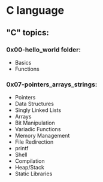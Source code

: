 # C language

## "C" topics:

### 0x00-hello_world folder:
- Basics
- Functions
### 0x07-pointers_arrays_strings:
- Pointers
- Data Structures
- Singly Linked Lists
- Arrays
- Bit Manipulation
- Variadic Functions
- Memory Management
- File Redirection
- printf
- Shell
- Compilation
- Heap/Stack
- Static Libraries
